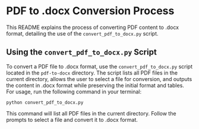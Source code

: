 # PDF to .docx Conversion Process

This README explains the process of converting PDF content to .docx format, detailing the use of the `convert_pdf_to_docx.py` script.

## Using the `convert_pdf_to_docx.py` Script

To convert a PDF file to .docx format, use the `convert_pdf_to_docx.py` script located in the `pdf-to-docx` directory. The script lists all PDF files in the current directory, allows the user to select a file for conversion, and outputs the content in .docx format while preserving the initial format and tables. For usage, run the following command in your terminal:

```
python convert_pdf_to_docx.py
```

This command will list all PDF files in the current directory. Follow the prompts to select a file and convert it to .docx format.
